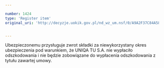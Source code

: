 ```yaml
---

number: 1424
type: 'Register item'
original_uri: 'http://decyzje.uokik.gov.pl/nd_wz_um.nsf/0/A9A2F37C84A5852EC125746600365F30?OpenDocument'


---
```


Ubezpieczonemu przysługuje zwrot składki za niewykorzystany okres ubezpieczenia pod warunkiem, że UNIQA TU S.A. nie wypłaciło odszkodowania i nie będzie zobowiązane do wypłacenia odszkodowania z tytułu zawartej umowy.
